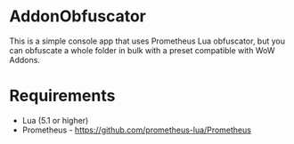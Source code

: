 # AddonObfuscator
This is a simple console app that uses Prometheus Lua obfuscator, but you can obfuscate a whole folder in bulk with a preset compatible with WoW Addons.

# Requirements
- Lua (5.1 or higher)
- Prometheus - https://github.com/prometheus-lua/Prometheus
